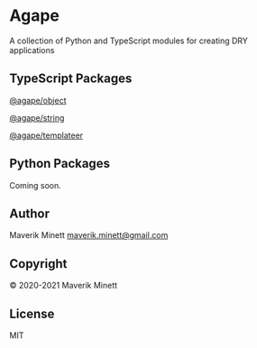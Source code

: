 # Agape

A collection of Python and TypeScript modules for creating DRY applications

## TypeScript Packages

[@agape/object](ts/object/README.md)

[@agape/string](ts/string/README.md)

[@agape/templateer](ts/templateer/README.md)

## Python Packages

Coming soon.

## Author

Maverik Minett  maverik.minett@gmail.com

## Copyright

© 2020-2021 Maverik Minett

## License

MIT
